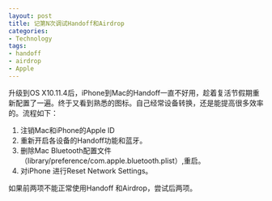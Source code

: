 ```yaml
---
layout: post
title: 记第N次调试Handoff和Airdrop
categories:
- Technology
tags:
- handoff
- airdrop
- Apple
---
```




升级到OS X10.11.4后，iPhone到Mac的Handoff一直不好用，趁着复活节假期重新配置了一遍。终于又看到熟悉的图标。自己经常设备转换，还是能提高很多效率的。流程如下：

1. 注销Mac和iPhone的Apple ID
2. 重新开启各设备的Handoff功能和蓝牙。
3. 删除Mac Bluetooth配置文件（library/preference/com.apple.bluetooth.plist）,重启。
4.  对iPhone 进行Reset Network Settings。

如果前两项不能正常使用Handoff 和Airdrop，尝试后两项。
<!--more-->